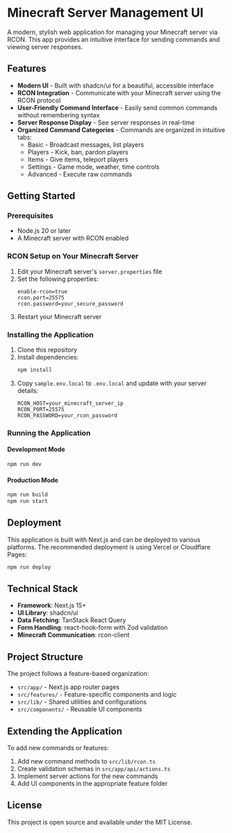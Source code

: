 # Minecraft Server Management UI

A modern, stylish web application for managing your Minecraft server via RCON. This app provides an intuitive interface for sending commands and viewing server responses.

## Features

- **Modern UI** - Built with shadcn/ui for a beautiful, accessible interface
- **RCON Integration** - Communicate with your Minecraft server using the RCON protocol
- **User-Friendly Command Interface** - Easily send common commands without remembering syntax
- **Server Response Display** - See server responses in real-time
- **Organized Command Categories** - Commands are organized in intuitive tabs:
  - Basic - Broadcast messages, list players
  - Players - Kick, ban, pardon players
  - Items - Give items, teleport players
  - Settings - Game mode, weather, time controls
  - Advanced - Execute raw commands

## Getting Started

### Prerequisites

- Node.js 20 or later
- A Minecraft server with RCON enabled

### RCON Setup on Your Minecraft Server

1. Edit your Minecraft server's `server.properties` file
2. Set the following properties:
   ```
   enable-rcon=true
   rcon.port=25575
   rcon.password=your_secure_password
   ```
3. Restart your Minecraft server

### Installing the Application

1. Clone this repository
2. Install dependencies:
   ```bash
   npm install
   ```
3. Copy `sample.env.local` to `.env.local` and update with your server details:
   ```
   RCON_HOST=your_minecraft_server_ip
   RCON_PORT=25575
   RCON_PASSWORD=your_rcon_password
   ```

### Running the Application

#### Development Mode

```bash
npm run dev
```

#### Production Mode

```bash
npm run build
npm run start
```

## Deployment

This application is built with Next.js and can be deployed to various platforms. The recommended deployment is using Vercel or Cloudflare Pages:

```bash
npm run deploy
```

## Technical Stack

- **Framework**: Next.js 15+
- **UI Library**: shadcn/ui
- **Data Fetching**: TanStack React Query
- **Form Handling**: react-hook-form with Zod validation
- **Minecraft Communication**: rcon-client

## Project Structure

The project follows a feature-based organization:

- `src/app/` - Next.js app router pages
- `src/features/` - Feature-specific components and logic
- `src/lib/` - Shared utilities and configurations
- `src/components/` - Reusable UI components

## Extending the Application

To add new commands or features:

1. Add new command methods to `src/lib/rcon.ts`
2. Create validation schemas in `src/app/api/actions.ts`
3. Implement server actions for the new commands
4. Add UI components in the appropriate feature folder

## License

This project is open source and available under the MIT License.
